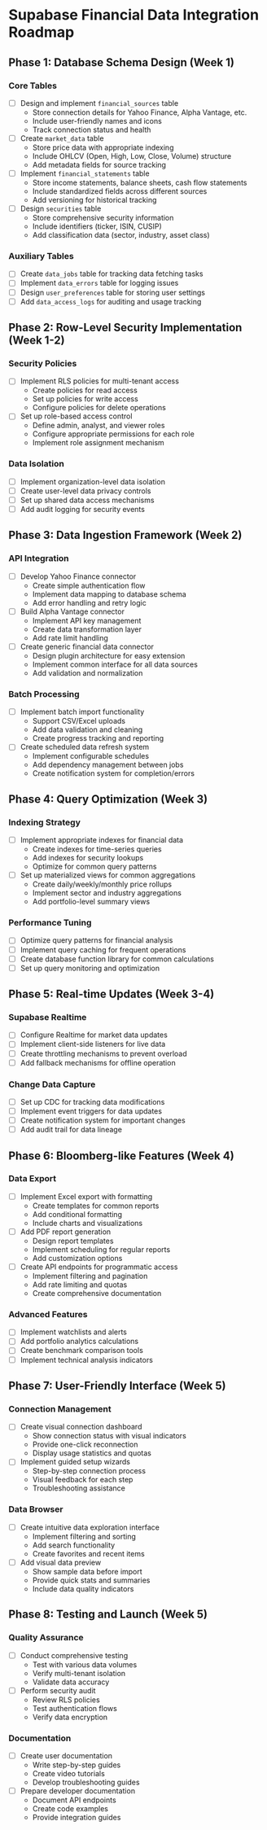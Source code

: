 # Supabase Financial Data Integration Roadmap

## Phase 1: Database Schema Design (Week 1)

### Core Tables
- [ ] Design and implement `financial_sources` table
  - Store connection details for Yahoo Finance, Alpha Vantage, etc.
  - Include user-friendly names and icons
  - Track connection status and health
- [ ] Create `market_data` table
  - Store price data with appropriate indexing
  - Include OHLCV (Open, High, Low, Close, Volume) structure
  - Add metadata fields for source tracking
- [ ] Implement `financial_statements` table
  - Store income statements, balance sheets, cash flow statements
  - Include standardized fields across different sources
  - Add versioning for historical tracking
- [ ] Design `securities` table
  - Store comprehensive security information
  - Include identifiers (ticker, ISIN, CUSIP)
  - Add classification data (sector, industry, asset class)

### Auxiliary Tables
- [ ] Create `data_jobs` table for tracking data fetching tasks
- [ ] Implement `data_errors` table for logging issues
- [ ] Design `user_preferences` table for storing user settings
- [ ] Add `data_access_logs` for auditing and usage tracking

## Phase 2: Row-Level Security Implementation (Week 1-2)

### Security Policies
- [ ] Implement RLS policies for multi-tenant access
  - Create policies for read access
  - Set up policies for write access
  - Configure policies for delete operations
- [ ] Set up role-based access control
  - Define admin, analyst, and viewer roles
  - Configure appropriate permissions for each role
  - Implement role assignment mechanism

### Data Isolation
- [ ] Implement organization-level data isolation
- [ ] Create user-level data privacy controls
- [ ] Set up shared data access mechanisms
- [ ] Add audit logging for security events

## Phase 3: Data Ingestion Framework (Week 2)

### API Integration
- [ ] Develop Yahoo Finance connector
  - Create simple authentication flow
  - Implement data mapping to database schema
  - Add error handling and retry logic
- [ ] Build Alpha Vantage connector
  - Implement API key management
  - Create data transformation layer
  - Add rate limit handling
- [ ] Create generic financial data connector
  - Design plugin architecture for easy extension
  - Implement common interface for all data sources
  - Add validation and normalization

### Batch Processing
- [ ] Implement batch import functionality
  - Support CSV/Excel uploads
  - Add data validation and cleaning
  - Create progress tracking and reporting
- [ ] Create scheduled data refresh system
  - Implement configurable schedules
  - Add dependency management between jobs
  - Create notification system for completion/errors

## Phase 4: Query Optimization (Week 3)

### Indexing Strategy
- [ ] Implement appropriate indexes for financial data
  - Create indexes for time-series queries
  - Add indexes for security lookups
  - Optimize for common query patterns
- [ ] Set up materialized views for common aggregations
  - Create daily/weekly/monthly price rollups
  - Implement sector and industry aggregations
  - Add portfolio-level summary views

### Performance Tuning
- [ ] Optimize query patterns for financial analysis
- [ ] Implement query caching for frequent operations
- [ ] Create database function library for common calculations
- [ ] Set up query monitoring and optimization

## Phase 5: Real-time Updates (Week 3-4)

### Supabase Realtime
- [ ] Configure Realtime for market data updates
- [ ] Implement client-side listeners for live data
- [ ] Create throttling mechanisms to prevent overload
- [ ] Add fallback mechanisms for offline operation

### Change Data Capture
- [ ] Set up CDC for tracking data modifications
- [ ] Implement event triggers for data updates
- [ ] Create notification system for important changes
- [ ] Add audit trail for data lineage

## Phase 6: Bloomberg-like Features (Week 4)

### Data Export
- [ ] Implement Excel export with formatting
  - Create templates for common reports
  - Add conditional formatting
  - Include charts and visualizations
- [ ] Add PDF report generation
  - Design report templates
  - Implement scheduling for regular reports
  - Add customization options
- [ ] Create API endpoints for programmatic access
  - Implement filtering and pagination
  - Add rate limiting and quotas
  - Create comprehensive documentation

### Advanced Features
- [ ] Implement watchlists and alerts
- [ ] Add portfolio analytics calculations
- [ ] Create benchmark comparison tools
- [ ] Implement technical analysis indicators

## Phase 7: User-Friendly Interface (Week 5)

### Connection Management
- [ ] Create visual connection dashboard
  - Show connection status with visual indicators
  - Provide one-click reconnection
  - Display usage statistics and quotas
- [ ] Implement guided setup wizards
  - Step-by-step connection process
  - Visual feedback for each step
  - Troubleshooting assistance

### Data Browser
- [ ] Create intuitive data exploration interface
  - Implement filtering and sorting
  - Add search functionality
  - Create favorites and recent items
- [ ] Add visual data preview
  - Show sample data before import
  - Provide quick stats and summaries
  - Include data quality indicators

## Phase 8: Testing and Launch (Week 5)

### Quality Assurance
- [ ] Conduct comprehensive testing
  - Test with various data volumes
  - Verify multi-tenant isolation
  - Validate data accuracy
- [ ] Perform security audit
  - Review RLS policies
  - Test authentication flows
  - Verify data encryption

### Documentation
- [ ] Create user documentation
  - Write step-by-step guides
  - Create video tutorials
  - Develop troubleshooting guides
- [ ] Prepare developer documentation
  - Document API endpoints
  - Create code examples
  - Provide integration guides
